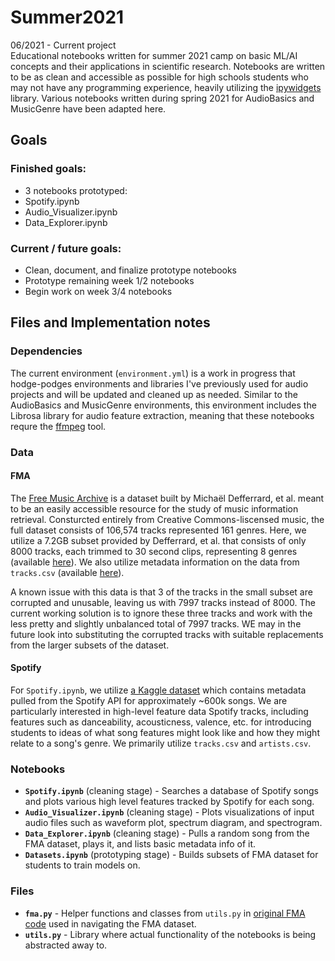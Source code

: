 # Summer2021
06/2021 - Current project  
Educational notebooks written for summer 2021 camp on basic ML/AI concepts and their applications in scientific research. Notebooks are written to be as clean and accessible as possible for high schools students who may not have any programming experience, heavily utilizing the [ipywidgets](https://pypi.org/project/ipywidgets/) library. Various notebooks written during spring 2021 for AudioBasics and MusicGenre have been adapted here.

## Goals
### Finished goals:
- 3 notebooks prototyped:
-   Spotify.ipynb
-   Audio_Visualizer.ipynb
-   Data_Explorer.ipynb

### Current / future goals:
- Clean, document, and finalize prototype notebooks
- Prototype remaining week 1/2 notebooks
- Begin work on week 3/4 notebooks

## Files and Implementation notes
### Dependencies
The current environment (`environment.yml`) is a work in progress that hodge-podges environments and libraries I've previously used for audio projects and will be updated and cleaned up as needed. Similar to the AudioBasics and MusicGenre environments, this environment includes the Librosa library for audio feature extraction, meaning that these notebooks requre the [ffmpeg](https://www.ffmpeg.org/) tool.

### Data
#### FMA
The [Free Music Archive](https://github.com/mdeff/fma) is a dataset built by Michaël Defferrard, et al. meant to be an easily accessible resource for the study of music information retrieval. Consturcted entirely from Creative Commons-liscensed music, the full dataset consists of 106,574 tracks represented 161 genres. Here, we utilize a 7.2GB subset provided by Defferrard, et al. that consists of only 8000 tracks, each trimmed to 30 second clips, representing 8 genres (available [here](https://os.unil.cloud.switch.ch/fma/fma_small.zip)). We also utilize metadata information on the data from `tracks.csv` (available [here](https://os.unil.cloud.switch.ch/fma/fma_metadata.zip)).

A known issue with this data is that 3 of the tracks in the small subset are corrupted and unusable, leaving us with 7997 tracks instead of 8000. The current working solution is to ignore these three tracks and work with the less pretty and slightly unbalanced total of 7997 tracks. WE may in the future look into substituting the corrupted tracks with suitable replacements from the larger subsets of the dataset.

#### Spotify
For `Spotify.ipynb`, we utilize [a Kaggle dataset](https://www.kaggle.com/yamaerenay/spotify-dataset-19212020-160k-tracks?select=tracks.csv) which contains metadata pulled from the Spotify API for approximately ~600k songs. We are particularly interested in high-level feature data Spotify tracks, including features such as danceability, acousticness, valence, etc. for introducing students to ideas of what song features might look like and how they might relate to a song's genre. We primarily utilize `tracks.csv` and `artists.csv`.

### Notebooks  
- **`Spotify.ipynb`** (cleaning stage) - Searches a database of Spotify songs and plots various high level features tracked by Spotify for each song.
- **`Audio_Visualizer.ipynb`** (cleaning stage) - Plots visualizations of input audio files such as waveform plot, spectrum diagram, and spectrogram.
- **`Data_Explorer.ipynb`** (cleaning stage) - Pulls a random song from the FMA dataset, plays it, and lists basic metadata info of it.
- **`Datasets.ipynb`** (prototyping stage) - Builds subsets of FMA dataset for students to train models on.

### Files
- **`fma.py`** - Helper functions and classes from `utils.py` in [original FMA code](https://github.com/mdeff/fma) used in navigating the FMA dataset.
- **`utils.py`** - Library where actual functionality of the notebooks is being abstracted away to.
